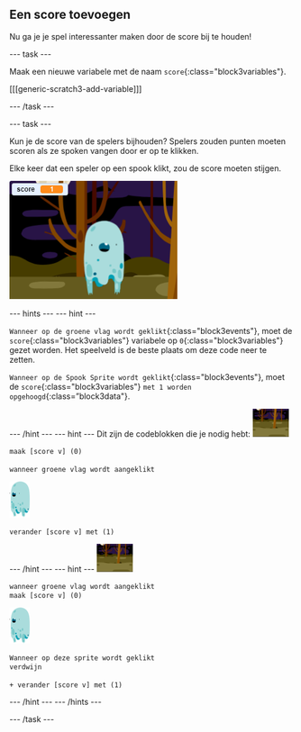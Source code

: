 ## Een score toevoegen

Nu ga je je spel interessanter maken door de score bij te houden!

--- task ---

Maak een nieuwe variabele met de naam `score`{:class="block3variables"}.

[[[generic-scratch3-add-variable]]]

--- /task ---

--- task ---

Kun je de score van de spelers bijhouden? Spelers zouden punten moeten scoren als ze spoken vangen door er op te klikken.

Elke keer dat een speler op een spook klikt, zou de score moeten stijgen.

![Score ophogen](images/ghost-score-test.png)

--- hints ---
 --- hint ---

`Wanneer op de groene vlag wordt geklikt`{:class="block3events"}, moet de `score`{:class="block3variables"} variabele op `0`{:class="block3variables"} gezet worden. Het speelveld is de beste plaats om deze code neer te zetten.

`Wanneer op de Spook Sprite wordt geklikt`{:class="block3events"}, moet de `score`{:class="block3variables"} `met 1 worden opgehoogd`{:class=”block3data"}.

--- /hint --- --- hint --- Dit zijn de codeblokken die je nodig hebt: ![achtergrond pictogram](images/ghost-backdrop.png)

```blocks3
maak [score v] (0)

wanneer groene vlag wordt aangeklikt
```

![spook-sprite](images/ghost-sprite.png)

```blocks3
verander [score v] met (1)
```

--- /hint --- --- hint --- ![achtergrond pictogram](images/ghost-backdrop.png)

```blocks3
wanneer groene vlag wordt aangeklikt
maak [score v] (0)
```

![spook-sprite](images/ghost-sprite.png)

```blocks3
Wanneer op deze sprite wordt geklikt
verdwijn

+ verander [score v] met (1)
```

--- /hint --- --- /hints ---

--- /task ---